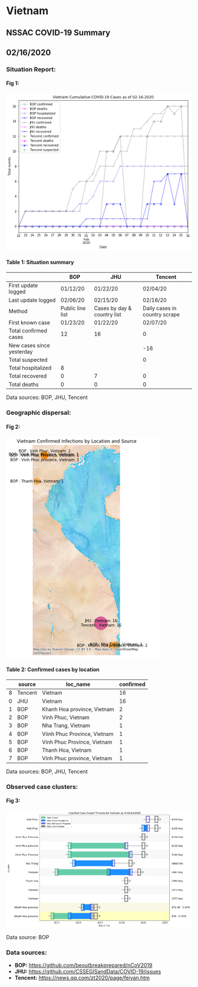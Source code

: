 # Vietnam
## NSSAC COVID-19 Summary
## 02/16/2020



### Situation Report:
#### Fig 1:
![Vietnam cases](../merged_histories/Vietnam_merged_histories.png)

#### Table 1: Situation summary

|                           | BOP              | JHU                         | Tencent                       |
|---------------------------|------------------|-----------------------------|-------------------------------|
| First update logged       | 01/12/20         | 01/22/20                    | 02/04/20                      |
| Last update logged        | 02/06/20         | 02/15/20                    | 02/16/20                      |
| Method                    | Public line list | Cases by day & country list | Daily cases in country scrape |
| First known case          | 01/23/20         | 01/22/20                    | 02/07/20                      |
| Total confirmed cases     | 12               | 16                          | 0                             |
| New cases since yesterday |                  |                             | -16                           |
| Total suspected           |                  |                             | 0                             |
| Total hospitalized        | 8                |                             |                               |
| Total recovered           | 0                | 7                           | 0                             |
| Total deaths              | 0                | 0                           | 0                             |
Data sources: BOP, JHU, Tencent


### Geographic dispersal:
#### Fig 2:
![Vietnam mapped](../case_locs/Vietnam_case_locs.png)

#### Table 2: Confirmed cases by location

|    | source   | loc_name                     |   confirmed |
|----|----------|------------------------------|-------------|
|  8 | Tencent  | Vietnam                      |          16 |
|  0 | JHU      | Vietnam                      |          16 |
|  1 | BOP      | Khanh Hoa province, Vietnam  |           2 |
|  2 | BOP      | Vinh Phuc, Vietnam           |           2 |
|  3 | BOP      | Nha Trang, Vietnam           |           1 |
|  4 | BOP      | Viinh Phuc Province, Vietnam |           1 |
|  5 | BOP      | Vinh Phuc Province, Vietnam  |           1 |
|  6 | BOP      | Thanh Hoa, Vietnam           |           1 |
|  7 | BOP      | Vinh Phuc province, Vietnam  |           1 |

Data sources: BOP, JHU, Tencent


### Observed case clusters:
#### Fig 3:
![Vietnam cases](../cluster_analysis/Vietnam_imported_cases.png)



Data source: BOP


### Data sources:
* **BOP:** https://github.com/beoutbreakprepared/nCoV2019
* **JHU:** https://github.com/CSSEGISandData/COVID-19/issues
* **Tencent:** https://news.qq.com/zt2020/page/feiyan.htm